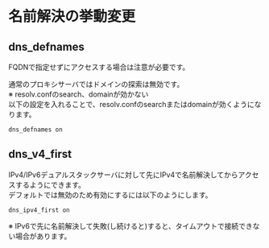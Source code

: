 # 名前解決の挙動変更
## dns_defnames
FQDNで指定せずにアクセスする場合は注意が必要です。  
  
通常のプロキシサーバではドメインの探索は無効です。  
※ resolv.confのsearch、domainが効かない  
以下の設定を入れることで、resolv.confのsearchまたはdomainが効くようになります。
```
dns_defnames on
```

## dns_v4_first
IPv4/IPv6デュアルスタックサーバに対して先にIPv4で名前解決してからアクセスするようにできます。  
デフォルトでは無効のため有効にするには以下のようにします。
```
dns_ipv4_first on
```
※ IPv6で先に名前解決して失敗(し続けると)すると、タイムアウトで接続できない場合があります。
